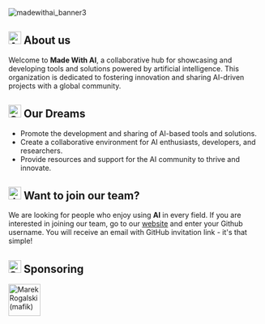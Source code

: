 ![madewithai_banner3](https://github.com/madewithai/.github/assets/79358543/50b8fbb4-85c7-4d41-9cca-8e660f8cea96)

## <img src="https://raw.githubusercontent.com/Tarikul-Islam-Anik/Animated-Fluent-Emojis/master/Emojis/Smilies/Thinking%20Face.png" alt="About us" width="25" /> About us
Welcome to **Made With AI**, a collaborative hub for showcasing and developing tools and solutions powered by artificial intelligence. This organization is dedicated to fostering innovation and sharing AI-driven projects with a global community.

## <img src="https://raw.githubusercontent.com/Tarikul-Islam-Anik/Animated-Fluent-Emojis/master/Emojis/Smilies/Partying%20Face.png" alt="Goal" width="25" /> Our Dreams
- Promote the development and sharing of AI-based tools and solutions.
- Create a collaborative environment for AI enthusiasts, developers, and researchers.
- Provide resources and support for the AI community to thrive and innovate.
  
## <img src="https://raw.githubusercontent.com/Tarikul-Islam-Anik/Animated-Fluent-Emojis/master/Emojis/Smilies/Smiling%20Face%20with%20Heart-Eyes.png" alt="Join" width="25" /> Want to join our team?
We are looking for people who enjoy using **AI** in every field. If you are interested in joining our team, go to our [website](https://madewithai.netlify.app) and enter your Github username. You will receive an email with GitHub invitation link - it's that simple!

## <img src="https://raw.githubusercontent.com/Tarikul-Islam-Anik/Animated-Fluent-Emojis/master/Emojis/Smilies/Sparkling%20Heart.png" alt="Sponsoring" width="25" /> Sponsoring

<a href="https://github.com/sponsors/mafik"><img alt="Marek Rogalski (mafik)" title="Marek Rogalski (mafik)" src="https://avatars.githubusercontent.com/u/309914?v=4" width="63"></a>
